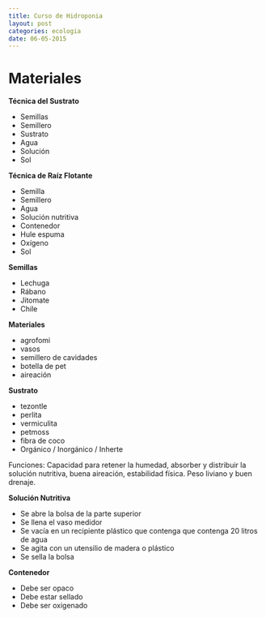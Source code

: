 ```yaml
---
title: Curso de Hidroponia
layout: post
categories: ecologia
date: 06-05-2015
---
```


# Materiales

__Técnica del Sustrato__

- Semillas
- Semillero
- Sustrato
- Agua
- Solución 
- Sol

__Técnica de Raíz Flotante__

- Semilla
- Semillero
- Agua
- Solución nutritiva 
- Contenedor
- Hule espuma
- Oxígeno 
- Sol

**Semillas**

- Lechuga
- Rábano
- Jitomate
- Chile

**Materiales**

- agrofomi
- vasos
- semillero de cavidades
- botella de pet
- aireación 

**Sustrato**

- tezontle
- perlita
- vermiculita
- petmoss
- fibra de coco
- Orgánico / Inorgánico / Inherte

Funciones:
Capacidad para retener la humedad, absorber y distribuir la solución nutritiva, buena aireación, estabilidad física. Peso liviano y buen drenaje.

**Solución Nutritiva**

- Se abre la bolsa de la parte superior 
- Se llena el vaso medidor
- Se vacía en un recipiente plástico que contenga que contenga 20 litros de agua
- Se agita con un utensilio de madera o plástico 
- Se sella la bolsa

**Contenedor**

- Debe ser opaco 
- Debe estar sellado
- Debe ser oxigenado

